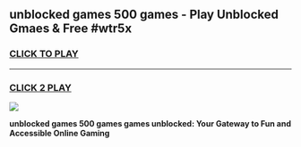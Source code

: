 
## unblocked games 500 games - Play Unblocked Gmaes & Free #wtr5x
<h3>
<a href="https://news.freeplayer.one?title=unblocked_games_500_games&ref=03M">CLICK TO PLAY</a></h3>
<hr>

<h3>
<a href="https://news.freeplayer.one?title=unblocked_games_500_games&ref=03M">CLICK 2 PLAY</a>
  
</h3>

<a href="https://news.freeplayer.one?title=unblocked_games_500_games&ref=03M"><img src="https://clearcache.store/games.png"></a>


**unblocked games 500 games games unblocked: Your Gateway to Fun and Accessible Online Gaming**
